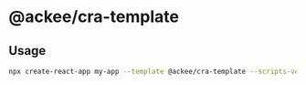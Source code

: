 # @ackee/cra-template

## Usage

```sh
npx create-react-app my-app --template @ackee/cra-template --scripts-version @ackee/react-scripts
```
